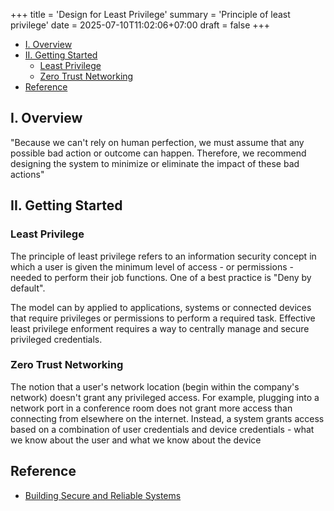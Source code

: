 +++
title = 'Design for Least Privilege'
summary = 'Principle of least privilege'
date = 2025-07-10T11:02:06+07:00
draft = false
+++

- [I. Overview](#i-overview)
- [II. Getting Started](#ii-getting-started)
  - [Least Privilege](#least-privilege)
  - [Zero Trust Networking](#zero-trust-networking)
- [Reference](#reference)

## I. Overview

"Because we can't rely on human perfection, we must assume that any possible bad action or outcome can happen. Therefore, we recommend designing the system to minimize or eliminate the impact of these bad actions"

## II. Getting Started

<!-- ![targets](/img/tech/gitflow-high-level.png) -->
### Least Privilege
The principle of least privilege refers to an information security concept in which a user is given the minimum level of access - or permissions - needed to perform their job functions. One of a best practice is "Deny by default".

The model can by applied to applications, systems or connected devices that require privileges or permissions to perform a required task. Effective least privilege enforment requires a way to centrally manage and secure privileged credentials.

### Zero Trust Networking
The notion that a user's network location (begin within the company's network) doesn't grant any privileged access. For example, plugging into a network port in a conference room does not grant more access than connecting from elsewhere on the internet. Instead, a system grants access based on a combination of user credentials and device credentials - what we know about the user and what we know about the device 

## Reference
- [Building Secure and Reliable Systems](https://google.github.io/building-secure-and-reliable-systems/raw/ch05.html)